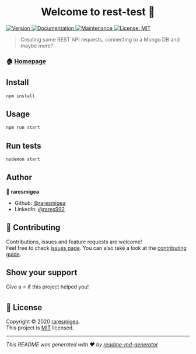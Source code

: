 <h1 align="center">Welcome to rest-test 👋</h1>
<p>
  <a href="https://www.npmjs.com/package/rest-test" target="_blank">
    <img alt="Version" src="https://img.shields.io/npm/v/rest-test.svg">
  </a>
  <a href="https://github.com/raresmigea/restTest#readme" target="_blank">
    <img alt="Documentation" src="https://img.shields.io/badge/documentation-yes-brightgreen.svg" />
  </a>
  <a href="https://github.com/raresmigea/restTest/graphs/commit-activity" target="_blank">
    <img alt="Maintenance" src="https://img.shields.io/badge/Maintained%3F-yes-green.svg" />
  </a>
  <a href="https://github.com/raresmigea/restTest/blob/master/LICENSE" target="_blank">
    <img alt="License: MIT" src="https://img.shields.io/github/license/raresmigea/rest-test" />
  </a>
</p>

> Creating some REST API requests, connecting to a Mongo DB and maybe more?

### 🏠 [Homepage](https://github.com/raresmigea/restTest#readme)

## Install

```sh
npm install
```

## Usage

```sh
npm run start
```

## Run tests

```sh
nodemon start
```

## Author

👤 **raresmigea**

- Github: [@raresmigea](https://github.com/raresmigea)
- LinkedIn: [@rares992](https://linkedin.com/in/rares992)

## 🤝 Contributing

Contributions, issues and feature requests are welcome!<br />Feel free to check [issues page](https://github.com/raresmigea/restTest/issues). You can also take a look at the [contributing guide](https://github.com/raresmigea/restTest/blob/master/CONTRIBUTING.md).

## Show your support

Give a ⭐️ if this project helped you!

## 📝 License

Copyright © 2020 [raresmigea](https://github.com/raresmigea).<br />
This project is [MIT](https://github.com/raresmigea/restTest/blob/master/LICENSE) licensed.

---

_This README was generated with ❤️ by [readme-md-generator](https://github.com/kefranabg/readme-md-generator)_
